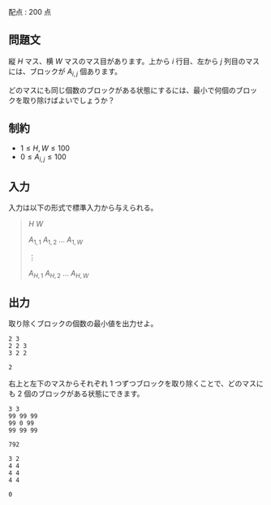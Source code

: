 配点 : $200$ 点

## 問題文

縦 $H$ マス、横 $W$ マスのマス目があります。上から $i$ 行目、左から $j$ 列目のマスには、ブロックが $A_{i,j}$ 個あります。

どのマスにも同じ個数のブロックがある状態にするには、最小で何個のブロックを取り除けばよいでしょうか？

## 制約

- $1 \leq H,W \leq 100$
- $0\leq A_{i,j} \leq 100$

## 入力

入力は以下の形式で標準入力から与えられる。

> $H$ $W$
> 
> $A_{1,1}$ $A_{1,2}$ $\ldots$ $A_{1,W}$
> 
> $\vdots$
> 
> $A_{H,1}$ $A_{H,2}$ $\ldots$ $A_{H,W}$

## 出力

取り除くブロックの個数の最小値を出力せよ。

```input1
2 3
2 2 3
3 2 2
```

```output1
2
```

右上と左下のマスからそれぞれ $1$ つずつブロックを取り除くことで、どのマスにも $2$ 個のブロックがある状態にできます。

```input2
3 3
99 99 99
99 0 99
99 99 99
```

```output2
792
```

```input3
3 2
4 4
4 4
4 4
```

```output3
0
```